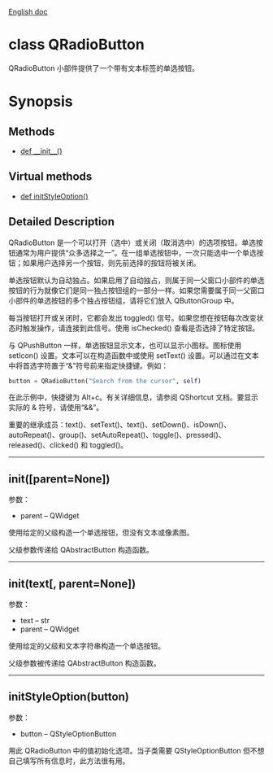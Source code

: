
[English doc](QRadioButton.md)

# class QRadioButton

QRadioButton 小部件提供了一个带有文本标签的单选按钮。


# Synopsis

## Methods

- [def \_\_init__()](#initparentnone)


## Virtual methods

- [def initStyleOption()](#initstyleoptionbutton)


## Detailed Description

QRadioButton 是一个可以打开（选中）或关闭（取消选中）的选项按钮。单选按钮通常为用户提供“众多选择之一”。在一组单选按钮中，一次只能选中一个单选按钮；如果用户选择另一个按钮，则先前选择的按钮将被关闭。

单选按钮默认为自动独占。如果启用了自动独占，则属于同一父窗口小部件的单选按钮的行为就像它们是同一独占按钮组的一部分一样。如果您需要属于同一父窗口小部件的单选按钮的多个独占按钮组，请将它们放入 QButtonGroup 中。

每当按钮打开或关闭时，它都会发出 toggled() 信号。如果您想在按钮每次改变状态时触发操作，请连接到此信号。使用 isChecked() 查看是否选择了特定按钮。

与 QPushButton 一样，单选按钮显示文本，也可以显示小图标。图标使用 setIcon() 设置。文本可以在构造函数中或使用 setText() 设置。可以通过在文本中将首选字符置于“&”符号前来指定快捷键。例如：

```python
button = QRadioButton("Search from the cursor", self)
```

在此示例中，快捷键为 Alt+c。有关详细信息，请参阅 QShortcut 文档。要显示实际的 & 符号，请使用“&&”。

重要的继承成员：text()、setText()、text()、setDown()、isDown()、autoRepeat()、group()、setAutoRepeat()、toggle()、pressed()、released()、clicked() 和 toggled()。


--------------------------------
## __init__([parent=None])

参数：

- parent – QWidget

使用给定的父级构造一个单选按钮，但没有文本或像素图。

父级参数传递给 QAbstractButton 构造函数。


--------------------------------
## __init__(text[, parent=None])

参数：

- text – str
- parent – QWidget

使用给定的父级和文本字符串构造一个单选按钮。

父级参数被传递给 QAbstractButton 构造函数。


--------------------------------
## initStyleOption(button)

参数：

- button – QStyleOptionButton

用此 QRadioButton 中的值初始化选项。当子类需要 QStyleOptionButton 但不想自己填写所有信息时，此方法很有用。
